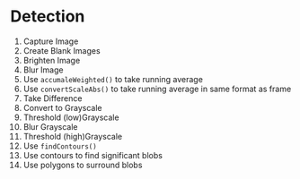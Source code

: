 # Detection
1. Capture Image
2. Create Blank Images
3. Brighten Image
4. Blur Image
5. Use `accumaleWeighted()` to take running average
6. Use `convertScaleAbs()` to take running average in same format as frame
7. Take Difference
8. Convert to Grayscale
9. Threshold (low)Grayscale
10. Blur Grayscale
11. Threshold (high)Grayscale
12. Use `findContours()`
13. Use contours to find significant blobs
14. Use polygons to surround blobs
